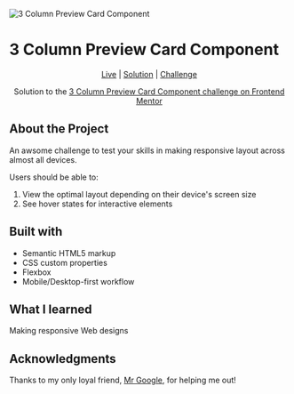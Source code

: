 
![3 Column Preview Card Component](https://res.cloudinary.com/dz209s6jk/image/upload/f_auto,q_auto,w_700/Challenges/ap7h50kkrdq7zclbokox.jpg)



# 3 Column Preview Card Component

<div align="center">

[Live](https://muhammedsajadali.github.io/3-Column-preview-card-Frontend-Mentor-challenge/)
| [Solution](https://www.frontendmentor.io/solutions/flexbox-with-vanilla-css-877ur3oIrE)
| [Challenge](https://www.frontendmentor.io/challenges/3column-preview-card-component-pH92eAR2-)

Solution to the [3 Column Preview Card Component challenge on Frontend Mentor](https://www.frontendmentor.io/challenges/3column-preview-card-component-pH92eAR2-)

</div>




## About the Project

An awsome challenge to test your skills in making responsive layout across almost all devices.



Users should be able to:

1. View the optimal layout depending on their device's screen size
2. See hover states for interactive elements




## Built with 

- Semantic HTML5 markup
- CSS custom properties
- Flexbox
- Mobile/Desktop-first workflow


## What I learned 

Making responsive Web designs

## Acknowledgments

Thanks to my only loyal friend, [Mr Google](https://www.google.com/), for helping me out!

